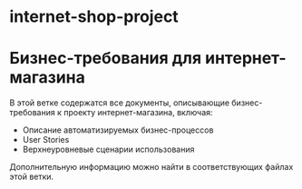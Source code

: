 # internet-shop-project
# Бизнес-требования для интернет-магазина

В этой ветке содержатся все документы, описывающие бизнес-требования к проекту интернет-магазина, включая:
- Описание автоматизируемых бизнес-процессов
- User Stories
- Верхнеуровневые сценарии использования

Дополнительную информацию можно найти в соответствующих файлах этой ветки.
